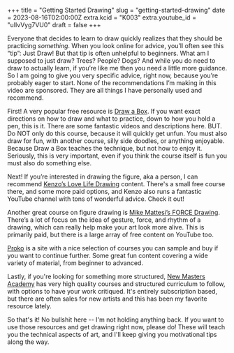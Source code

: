 +++
title = "Getting Started Drawing"
slug = "getting-started-drawing"
date = 2023-08-16T02:00:00Z
extra.kcid = "K003"
extra.youtube_id = "uIlvVyg7VU0"
draft = false
+++

Everyone that decides to learn to draw quickly realizes that they should be practicing _something_. When you look online for advice, you’ll often see this “tip”: Just Draw!
But that tip is often unhelpful to beginners. What am I supposed to just draw? Trees? People? Dogs? And while you do need to draw to actually learn, if you’re like me then you need a little more guidance.
So I am going to give you very specific advice, right now, because you’re probably eager to start. None of the recommendations I’m making in this video are sponsored. They are all things I have personally used and recommend.

First! A very popular free resource is [Draw a Box]. If you want exact directions on how to draw and what to practice, down to how you hold a pen, this is it. There are some fantastic videos and descriptions here. BUT. Do NOT only do this course, because it will quickly get unfun. You must also draw for fun, with another course, silly side doodles, or anything enjoyable. Because Draw a Box teaches the technique, but not how to enjoy it. Seriously, this is very important, even if you think the course itself is fun you must also do something else.

Next! If you’re interested in drawing the figure, aka a person, I can recommend [Kenzo’s Love Life Drawing] content. There's a small free course there, and some more paid options, and Kenzo also runs a fantastic YouTube channel with tons of wonderful advice. Check it out!

Another great course on figure drawing is [Mike Mattesi’s FORCE Drawing]. There’s a lot of focus on the idea of gesture, force, and rhythm of a drawing, which can really help make your art look more alive. This is primarily paid, but there is a large array of free content on YouTube too.

[Proko] is a site with a nice selection of courses you can sample and buy if you want to continue further. Some great fun content covering a wide variety of material, from beginner to advanced.

Lastly, if you're looking for something more structured, [New Masters Academy] has very high quality courses and structured curriculum to follow, with options to have your work critiqued. It's entirely subscription based, but there are often sales for new artists and this has been my favorite resource lately.

So that's it! No bullshit here -- I'm not holding anything back. If you want to use those resources and get drawing right now, please do! These will teach you the technical aspects of art, and I'll keep giving you motivational tips along the way.

[Draw a Box]: https://drawabox.com/
[Kenzo’s Love Life Drawing]: https://lovelifedrawing.com/
[Mike Mattesi’s FORCE Drawing]: https://www.drawingforce.com/
[Proko]: https://www.proko.com/
[New Masters Academy]: https://www.nma.art/

